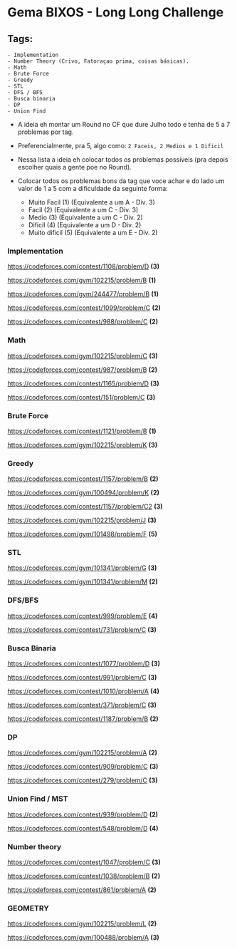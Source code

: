 # Gema BIXOS - Long Long Challenge

## Tags:
	- Implementation
	- Number Theory (Crivo, Fatoraçao prima, coisas básicas).
	- Math
	- Brute Force
	- Greedy 
	- STL
	- DFS / BFS
	- Busca binaria
	- DP
	- Union Find

- A ideia eh montar um Round no CF que dure Julho todo e tenha de 5 a 7 problemas por tag.
- Preferencialmente, pra 5, algo como: `2 Faceis, 2 Medios e 1 Dificil`
- Nessa lista a ideia eh colocar todos os problemas possiveis (pra depois escolher quais a gente poe no Round).

- Colocar todos os problemas bons da tag que voce achar e do lado um valor de 1 a 5 com a dificuldade da seguinte forma:
	- Muito Facil	(1)	 (Equivalente a um A - Div. 3)
	- Facil 		(2)  (Equivalente a um C - Div. 3)
	- Medio 		(3)  (Equivalente a um C - Div. 2)
	- Dificil 		(4)  (Equivalente a um D - Div. 2)
	- Muito dificil (5)  (Equivalente a um E - Div. 2)

### Implementation
https://codeforces.com/contest/1108/problem/D **(3)**

https://codeforces.com/gym/102215/problem/B **(1)**

https://codeforces.com/gym/244477/problem/B **(1)**

https://codeforces.com/contest/1099/problem/C **(2)**

https://codeforces.com/contest/988/problem/C **(2)**

### Math
https://codeforces.com/gym/102215/problem/C **(3)**

https://codeforces.com/contest/987/problem/B **(2)**

https://codeforces.com/contest/1165/problem/D **(3)**

https://codeforces.com/contest/151/problem/C **(3)**

### Brute Force
https://codeforces.com/contest/1121/problem/B **(1)**

https://codeforces.com/gym/102215/problem/K **(3)**

### Greedy
https://codeforces.com/contest/1157/problem/B **(2)**

https://codeforces.com/gym/100494/problem/K **(2)**

https://codeforces.com/contest/1157/problem/C2 **(3)**

https://codeforces.com/gym/102215/problem/J  **(3)**

https://codeforces.com/gym/101498/problem/F **(5)**

### STL
https://codeforces.com/gym/101341/problem/G **(3)**

https://codeforces.com/gym/101341/problem/M **(2)**

### DFS/BFS
https://codeforces.com/contest/999/problem/E **(4)**

https://codeforces.com/contest/731/problem/C **(3)**

### Busca Binaria
https://codeforces.com/contest/1077/problem/D **(3)**	

https://codeforces.com/contest/991/problem/C **(3)**

https://codeforces.com/contest/1010/problem/A **(4)**

https://codeforces.com/contest/371/problem/C **(3)**

https://codeforces.com/contest/1187/problem/B **(2)**

### DP
https://codeforces.com/gym/102215/problem/A **(2)**

https://codeforces.com/contest/909/problem/C **(3)**

https://codeforces.com/contest/279/problem/C **(3)**


### Union Find / MST
https://codeforces.com/contest/939/problem/D **(2)**

https://codeforces.com/contest/548/problem/D **(4)**

### Number theory
https://codeforces.com/contest/1047/problem/C **(3)**

https://codeforces.com/contest/1038/problem/B **(2)**

https://codeforces.com/contest/861/problem/A **(2)**

### GEOMETRY
https://codeforces.com/gym/102215/problem/L **(2)**

https://codeforces.com/gym/100488/problem/A **(3)**

